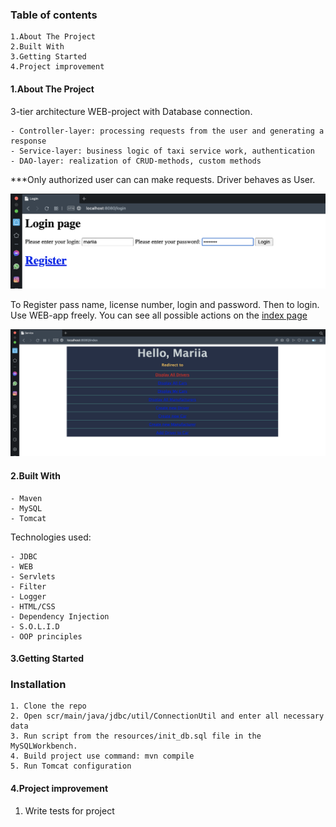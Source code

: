 ### Table of contents
~~~~
1.About The Project
2.Built With
3.Getting Started
4.Project improvement
~~~~

#### 1.About The Project
3-tier architecture WEB-project with Database connection.
~~~~
- Controller-layer: processing requests from the user and generating a response
- Service-layer: business logic of taxi service work, authentication
- DAO-layer: realization of CRUD-methods, custom methods
~~~~

***Only authorized user can can make requests. Driver behaves as User.


![pic](login_page.png)

To Register pass name, license number, login and password.
Then to login.
Use WEB-app freely.
You can see all possible actions on the [index page]


![pic](index_page.png)


#### 2.Built With
~~~~
- Maven
- MySQL
- Tomcat
~~~~
Technologies used: 
~~~~
- JDBC
- WEB 
- Servlets
- Filter
- Logger
- HTML/CSS  
- Dependency Injection
- S.O.L.I.D
- OOP principles 
~~~~

#### 3.Getting Started
### Installation
~~~~
1. Clone the repo
2. Open scr/main/java/jdbc/util/ConnectionUtil and enter all necessary data
3. Run script from the resources/init_db.sql file in the MySQLWorkbench.
4. Build project use command: mvn compile
5. Run Tomcat configuration
~~~~

#### 4.Project improvement
1. Write tests for project








[index page]: http://localhost:8080/index
